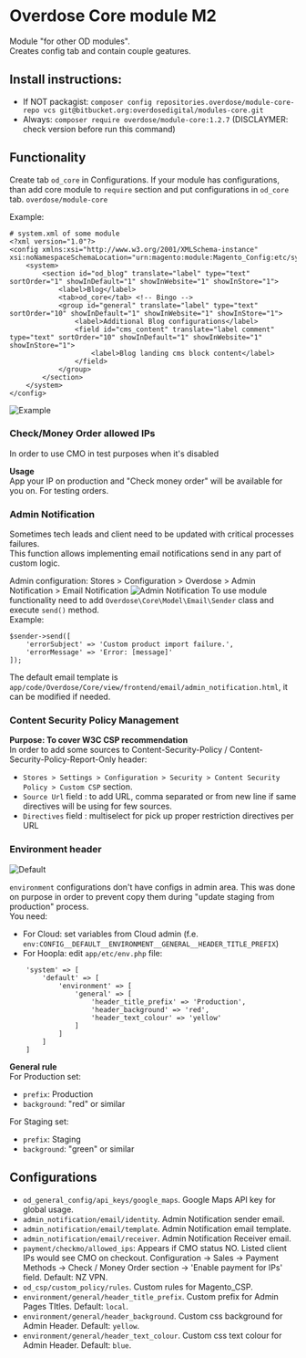 # Overdose Core module M2
Module "for other OD modules".  
Creates config tab and contain couple geatures.

## Install instructions:
  - If NOT packagist: `composer config repositories.overdose/module-core-repo vcs git@bitbucket.org:overdosedigital/modules-core.git`
  - Always: `composer require overdose/module-core:1.2.7` (DISCLAYMER: check version before run this command)

## Functionality

Create tab `od_core` in Configurations. If your module has configurations, than add core module to `require` section and put configurations in `od_core` tab.
`overdose/module-core`  

Example:
```
# system.xml of some module
<?xml version="1.0"?>
<config xmlns:xsi="http://www.w3.org/2001/XMLSchema-instance" xsi:noNamespaceSchemaLocation="urn:magento:module:Magento_Config:etc/system_file.xsd">
    <system>
        <section id="od_blog" translate="label" type="text" sortOrder="1" showInDefault="1" showInWebsite="1" showInStore="1">
            <label>Blog</label>
            <tab>od_core</tab> <!-- Bingo -->
            <group id="general" translate="label" type="text" sortOrder="10" showInDefault="1" showInWebsite="1" showInStore="1">
                <label>Additional Blog configurations</label>
                <field id="cms_content" translate="label comment" type="text" sortOrder="10" showInDefault="1" showInWebsite="1" showInStore="1">
                    <label>Blog landing cms block content</label>
                </field>
            </group>
        </section>
    </system>
</config>
```
![Example](https://i.imgur.com/WTmJE00.png "Logo Title Text 1")

### Check/Money Order allowed IPs
In order to use CMO in test purposes when it's disabled

**Usage**  
App your IP on production and "Check money order" will be available for you on. For testing orders.


### Admin Notification
Sometimes tech leads and client need to be updated with critical processes failures.  
This function allows implementing email notifications send in any part of custom logic.

Admin configuration: Stores > Configuration > Overdose > Admin Notification > Email Notification
![Admin Notification](https://i.imgur.com/pYsNe4O.png "Admin notification configuration")
To use module functionality need to add `Overdose\Core\Model\Email\Sender` class and execute `send()` method.  
Example:

    $sender->send([
        'errorSubject' => 'Custom product import failure.',
        'errorMessage' => 'Error: [message]'
    ]);

The default email template is `app/code/Overdose/Core/view/frontend/email/admin_notification.html`, it can be modified if needed.

### Content Security Policy Management
**Purpose: To cover W3C CSP recommendation**  
In order to add some sources to Content-Security-Policy / Content-Security-Policy-Report-Only header:

- `Stores > Settings > Configuration > Security > Content Security Policy > Custom CSP` section.
- `Source Url` field : to add URL, comma separated or from new line if same directives will be using for few sources.
- `Directives` field : multiselect for pick up proper restriction directives per URL

### Environment header
![Default](https://i.imgur.com/NOUnj9W.png "Environment header")

`environment` configurations don't have configs in admin area. This was done on purpose in order to prevent copy them during "update staging from production" process.  
You need:
- For Cloud: set variables from Cloud admin (f.e. `env:CONFIG__DEFAULT__ENVIRONMENT__GENERAL__HEADER_TITLE_PREFIX`)
- For Hoopla: edit `app/etc/env.php` file:
```
    'system' => [
        'default' => [
            'environment' => [
                'general' => [
                    'header_title_prefix' => 'Production',
                    'header_background' => 'red',
                    'header_text_colour' => 'yellow'
                ]
            ]
        ]
    ]
```
**General rule**  
For Production set:

- `prefix`: Production
- `background`: "red" or similar

For Staging set:

- `prefix`: Staging
- `background`: "green" or similar



## Configurations
- `od_general_config/api_keys/google_maps`. Google Maps API key for global usage.
- `admin_notification/email/identity`. Admin Notification sender email.
- `admin_notification/email/template`. Admin Notification email template.
- `admin_notification/email/receiver`. Admin Notification Receiver email.
- `payment/checkmo/allowed_ips`: Appears if CMO status NO. Listed client IPs would see CMO on checkout. Configuration -> Sales -> Payment Methods -> Check / Money Order section -> 'Enable payment for IPs' field. Default: NZ VPN.
- `od_csp/custom_policy/rules`. Custom rules for Magento_CSP.
- `environment/general/header_title_prefix`. Custom prefix for Admin Pages TItles. Default: `local`.
- `environment/general/header_background`. Custom css background for Admin Header. Default: `yellow`.
- `environment/general/header_text_colour`. Custom css text colour for Admin Header. Default: `blue`.

